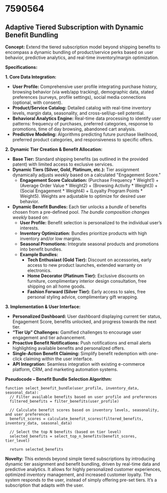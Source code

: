 # 7590564

## Adaptive Tiered Subscription with Dynamic Benefit Bundling

**Concept:** Extend the tiered subscription model beyond shipping benefits to encompass a dynamic bundling of product/service perks based on user behavior, predictive analytics, and real-time inventory/margin optimization.

**Specifications:**

**1. Core Data Integration:**

*   **User Profile:** Comprehensive user profile integrating purchase history, browsing behavior (via web/app tracking), demographic data, stated preferences (surveys, profile settings), social media connections (optional, with consent).
*   **Product/Service Catalog:** Detailed catalog with real-time inventory levels, margin data, seasonality, and cross-sell/up-sell potential.
*   **Behavioral Analytics Engine:**  Real-time data processing to identify user patterns: frequency of purchases, preferred categories, response to promotions, time of day browsing, abandoned cart analysis.
*   **Predictive Modeling:** Algorithms predicting future purchase likelihood, preferred product categories, and responsiveness to specific offers.

**2. Dynamic Tier Creation & Benefit Allocation:**

*   **Base Tier:**  Standard shipping benefits (as outlined in the provided patent) with limited access to exclusive services.
*   **Dynamic Tiers (Silver, Gold, Platinum, etc.):** Tier assignment dynamically adjusts *weekly* based on a calculated "Engagement Score."
    *   **Engagement Score Calculation:** (Purchase Frequency * Weight1) + (Average Order Value * Weight2) + (Browsing Activity * Weight3) + (Social Engagement * Weight4) + (Loyalty Program Points * Weight5). Weights are adjustable to optimize for desired user behavior.
*   **Dynamic Benefit Bundles:**  Each tier unlocks a *bundle* of benefits chosen from a pre-defined pool. *The bundle composition changes weekly* based on:
    *   **User Profile:** Benefit selection is personalized to the individual user’s interests.
    *   **Inventory Optimization:** Bundles prioritize products with high inventory and/or low margins.
    *   **Seasonal Promotions:** Integrate seasonal products and promotions into benefit bundles.
    *   **Example Bundles:**
        *   **Tech Enthusiast (Gold Tier):** Discount on accessories, early access to new product launches, extended warranty on electronics.
        *   **Home Decorator (Platinum Tier):** Exclusive discounts on furniture, complimentary interior design consultation, free shipping on all home goods.
        *   **Fashion Forward (Silver Tier):** Early access to sales, free personal styling advice, complimentary gift wrapping.

**3.  Implementation & User Interface:**

*   **Personalized Dashboard:** User dashboard displaying current tier status, Engagement Score, benefits unlocked, and progress towards the next tier.
*   **“Tier Up” Challenges:** Gamified challenges to encourage user engagement and tier advancement.
*   **Proactive Benefit Notifications:**  Push notifications and email alerts highlighting available benefits and personalized offers.
*   **Single-Action Benefit Claiming:**  Simplify benefit redemption with one-click claiming within the user interface.
*   **API Integration:** Seamless integration with existing e-commerce platform, CRM, and marketing automation systems.

**Pseudocode – Benefit Bundle Selection Algorithm:**

```
function select_benefit_bundle(user_profile, inventory_data, seasonal_data):
  // Filter available benefits based on user profile and preferences
  filtered_benefits = filter_benefits(user_profile)

  // Calculate benefit scores based on inventory levels, seasonality, and user preferences
  benefit_scores = calculate_benefit_scores(filtered_benefits, inventory_data, seasonal_data)

  // Select the top N benefits (based on tier level)
  selected_benefits = select_top_n_benefits(benefit_scores, tier_level)

  return selected_benefits
```

**Novelty:**  This extends beyond simple tiered subscriptions by introducing dynamic tier assignment and benefit bundling, driven by real-time data and predictive analytics. It allows for highly personalized customer experiences, optimized inventory management, and increased customer loyalty. The system responds *to* the user, instead of simply offering pre-set tiers. It’s a subscription that adapts *with* the user.